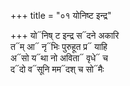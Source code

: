 +++
title = "०१ योनिष्ट इन्द्र"

+++
यो᳓निष् ट इन्द्र स᳓दने अकारि  
त᳓म् आ᳓ नृ᳓भिः पुरुहूत प्र᳓ याहि  
अ᳓सो य᳓था नो अविता᳓ वृधे᳓ च  
द᳓दो व᳓सूनि मम᳓दश् च सो᳓मैः